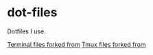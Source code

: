 # dot-files

Dotfiles I use.

[Terminal files forked from]( https://github.com/mathiasbynens/dotfiles)
[Tmux files forked from](https://github.com/flipsidecreations/dotfiles)
